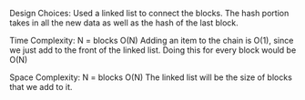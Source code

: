 Design Choices:
Used a linked list to connect the blocks. The hash portion takes in all the new data as well as the hash of the last block. 

Time Complexity:
N = blocks
O(N)
Adding an item to the chain is O(1), since we just add to the front of the linked list. Doing this for every block would be O(N)

Space Complexity:
N = blocks
O(N)
The linked list will be the size of blocks that we add to it. 
